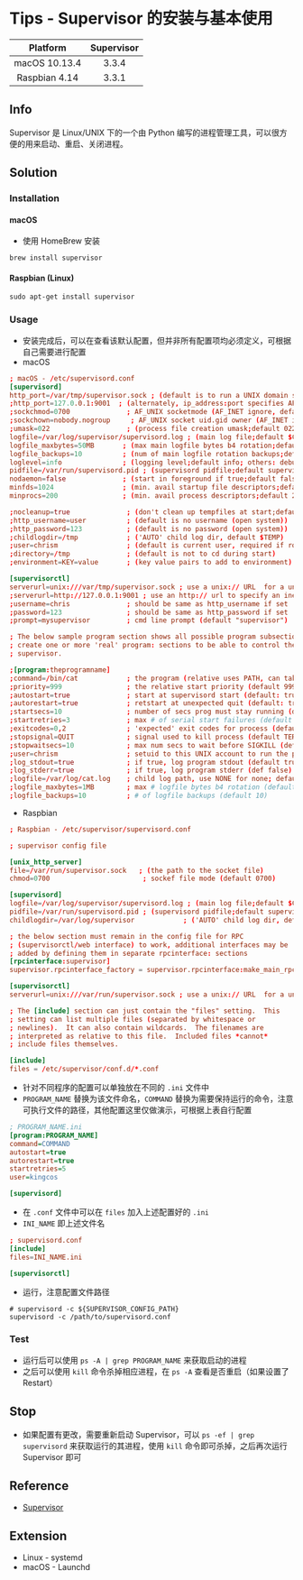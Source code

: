 # Tips - Supervisor 的安装与基本使用

| Platform | Supervisor |
|:-----:|:-----:|
| macOS 10.13.4 | 3.3.4 | 
| Raspbian 4.14 | 3.3.1 |

## Info

Supervisor 是 Linux/UNIX 下的一个由 Python 编写的进程管理工具，可以很方便的用来启动、重启、关闭进程。

## Solution

### Installation

#### macOS

- 使用 HomeBrew 安装

```
brew install supervisor
```

#### Raspbian (Linux)

```
sudo apt-get install supervisor
```

### Usage

- 安装完成后，可以在查看该默认配置，但并非所有配置项均必须定义，可根据自己需要进行配置
- macOS

```conf
; macOS - /etc/supervisord.conf
[supervisord]
http_port=/var/tmp/supervisor.sock ; (default is to run a UNIX domain socket server)
;http_port=127.0.0.1:9001  ; (alternately, ip_address:port specifies AF_INET)
;sockchmod=0700              ; AF_UNIX socketmode (AF_INET ignore, default 0700)
;sockchown=nobody.nogroup     ; AF_UNIX socket uid.gid owner (AF_INET ignores)
;umask=022                   ; (process file creation umask;default 022)
logfile=/var/log/supervisor/supervisord.log ; (main log file;default $CWD/supervisord.log)
logfile_maxbytes=50MB       ; (max main logfile bytes b4 rotation;default 50MB)
logfile_backups=10          ; (num of main logfile rotation backups;default 10)
loglevel=info               ; (logging level;default info; others: debug,warn)
pidfile=/var/run/supervisord.pid ; (supervisord pidfile;default supervisord.pid)
nodaemon=false              ; (start in foreground if true;default false)
minfds=1024                 ; (min. avail startup file descriptors;default 1024)
minprocs=200                ; (min. avail process descriptors;default 200)

;nocleanup=true              ; (don't clean up tempfiles at start;default false)
;http_username=user          ; (default is no username (open system))
;http_password=123           ; (default is no password (open system))
;childlogdir=/tmp            ; ('AUTO' child log dir, default $TEMP)
;user=chrism                 ; (default is current user, required if root)
;directory=/tmp              ; (default is not to cd during start)
;environment=KEY=value       ; (key value pairs to add to environment)

[supervisorctl]
serverurl=unix:///var/tmp/supervisor.sock ; use a unix:// URL  for a unix socket
;serverurl=http://127.0.0.1:9001 ; use an http:// url to specify an inet socket
;username=chris              ; should be same as http_username if set
;password=123                ; should be same as http_password if set
;prompt=mysupervisor         ; cmd line prompt (default "supervisor")

; The below sample program section shows all possible program subsection values,
; create one or more 'real' program: sections to be able to control them under
; supervisor.

;[program:theprogramname]
;command=/bin/cat            ; the program (relative uses PATH, can take args)
;priority=999                ; the relative start priority (default 999)
;autostart=true              ; start at supervisord start (default: true)
;autorestart=true            ; retstart at unexpected quit (default: true)
;startsecs=10                ; number of secs prog must stay running (def. 10)
;startretries=3              ; max # of serial start failures (default 3)
;exitcodes=0,2               ; 'expected' exit codes for process (default 0,2)
;stopsignal=QUIT             ; signal used to kill process (default TERM)
;stopwaitsecs=10             ; max num secs to wait before SIGKILL (default 10)
;user=chrism                 ; setuid to this UNIX account to run the program
;log_stdout=true             ; if true, log program stdout (default true)
;log_stderr=true             ; if true, log program stderr (def false)
;logfile=/var/log/cat.log    ; child log path, use NONE for none; default AUTO
;logfile_maxbytes=1MB        ; max # logfile bytes b4 rotation (default 50MB)
;logfile_backups=10          ; # of logfile backups (default 10)
```

- Raspbian

```conf
; Raspbian - /etc/supervisor/supervisord.conf

; supervisor config file

[unix_http_server]
file=/var/run/supervisor.sock   ; (the path to the socket file)
chmod=0700                       ; sockef file mode (default 0700)

[supervisord]
logfile=/var/log/supervisor/supervisord.log ; (main log file;default $CWD/supervisord.log)
pidfile=/var/run/supervisord.pid ; (supervisord pidfile;default supervisord.pid)
childlogdir=/var/log/supervisor            ; ('AUTO' child log dir, default $TEMP)

; the below section must remain in the config file for RPC
; (supervisorctl/web interface) to work, additional interfaces may be
; added by defining them in separate rpcinterface: sections
[rpcinterface:supervisor]
supervisor.rpcinterface_factory = supervisor.rpcinterface:make_main_rpcinterface

[supervisorctl]
serverurl=unix:///var/run/supervisor.sock ; use a unix:// URL  for a unix socket

; The [include] section can just contain the "files" setting.  This
; setting can list multiple files (separated by whitespace or
; newlines).  It can also contain wildcards.  The filenames are
; interpreted as relative to this file.  Included files *cannot*
; include files themselves.

[include]
files = /etc/supervisor/conf.d/*.conf
```

- 针对不同程序的配置可以单独放在不同的 `.ini` 文件中
- `PROGRAM_NAME` 替换为该文件命名，`COMMAND` 替换为需要保持运行的命令，注意可执行文件的路径，其他配置这里仅做演示，可根据上表自行配置

```ini
; PROGRAM_NAME.ini
[program:PROGRAM_NAME]
command=COMMAND
autostart=true
autorestart=true
startretries=5
user=kingcos

[supervisord]
```

- 在 `.conf` 文件中可以在 `files` 加入上述配置好的 `.ini`
- `INI_NAME` 即上述文件名

```conf
; supervisord.conf
[include]
files=INI_NAME.ini

[supervisorctl]
```

- 运行，注意配置文件路径

```
# supervisord -c ${SUPERVISOR_CONFIG_PATH}
supervisord -c /path/to/supervisord.conf
```

### Test

- 运行后可以使用 `ps -A | grep PROGRAM_NAME` 来获取启动的进程
- 之后可以使用 `kill` 命令杀掉相应进程，在 `ps -A` 查看是否重启（如果设置了 Restart）

## Stop

- 如果配置有更改，需要重新启动 Supervisor，可以 `ps -ef | grep supervisord` 来获取运行的其进程，使用 `kill` 命令即可杀掉，之后再次运行 Supervisor 即可

## Reference

- [Supervisor](https://supervisord.org)

## Extension

- Linux - systemd
- macOS - Launchd
